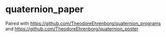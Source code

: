 # quaternion_paper

Paired with https://github.com/TheodoreEhrenborg/quaternion_programs
and https://github.com/TheodoreEhrenborg/quaternion_poster
